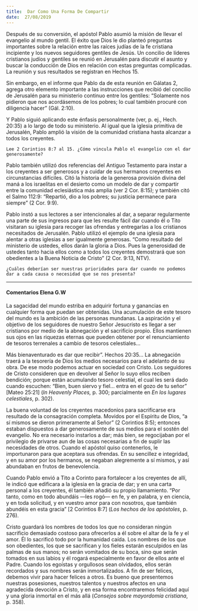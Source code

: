 ```yaml
---
title:  Dar Como Una Forma De Compartir
date:  27/08/2019
---
```


Después de su conversión, el apóstol Pablo asumió la misión de llevar el evangelio al mundo gentil. El éxito que Dios le dio planteó preguntas importantes sobre la relación entre las raíces judías de la fe cristiana incipiente y los nuevos seguidores gentiles de Jesús. Un concilio de líderes cristianos judíos y gentiles se reunió en Jerusalén para discutir el asunto y buscar la conducción de Dios en relación con estas preguntas complicadas. La reunión y sus resultados se registran en Hechos 15.

Sin embargo, en el informe que Pablo da de esta reunión en Gálatas 2, agrega otro elemento importante a las instrucciones que recibió del concilio de Jerusalén para su ministerio continuo entre los gentiles: “Solamente nos pidieron que nos acordásemos de los pobres; lo cual también procuré con diligencia hacer” (Gál. 2:10).

Y Pablo siguió aplicando este énfasis personalmente (ver, p. ej., Hech. 20:35) a lo largo de todo su ministerio. Al igual que la iglesia primitiva de Jerusalén, Pablo amplió la visión de la comunidad cristiana hasta alcanzar a todos los creyentes.

`Lee 2 Corintios 8:7 al 15. ¿Cómo vincula Pablo el evangelio con el dar generosamente?`

Pablo también utilizó dos referencias del Antiguo Testamento para instar a los creyentes a ser generosos y a cuidar de sus hermanos creyentes en circunstancias difíciles. Citó la historia de la generosa provisión divina del maná a los israelitas en el desierto como un modelo de dar y compartir entre la comunidad eclesiástica más amplia (ver 2 Cor. 8:15); y también citó el Salmo 112:9: “Repartió, dio a los pobres; su justicia permanece para siempre” (2 Cor. 9:9).

Pablo instó a sus lectores a ser intencionales al dar, a separar regularmente una parte de sus ingresos para que les resulte fácil dar cuando él o Tito visitaran su iglesia para recoger las ofrendas y entregarlas a los cristianos necesitados de Jerusalén. Pablo utilizó el ejemplo de una iglesia para alentar a otras iglesias a ser igualmente generosas. “Como resultado del ministerio de ustedes, ellos darán la gloria a Dios. Pues la generosidad de ustedes tanto hacia ellos como a todos los creyentes demostrará que son obedientes a la Buena Noticia de Cristo” (2 Cor. 9:13, NTV).

`¿Cuáles deberían ser nuestras prioridades para dar cuando no podemos dar a cada causa o necesidad que se nos presenta?`

---

#### Comentarios Elena G.W

La sagacidad del mundo estriba en adquirir fortuna y ganancias en cualquier forma que puedan ser obtenidas. Una acumulación de este tesoro del mundo es la ambición de las personas mundanas. La aspiración y el objetivo de los seguidores de nuestro Señor Jesucristo es llegar a ser cristianos por medio de la abnegación y el sacrificio propio. Ellos mantienen sus ojos en las riquezas eternas que pueden obtener por el renunciamiento de tesoros terrenales a cambio de tesoros celestiales…

Más bienaventurado es dar que recibir”. Hechos 20:35… La abnegación traerá a la tesorería de Dios los medios necesarios para el adelanto de su obra. De ese modo podemos actuar en sociedad con Cristo. Los seguidores de Cristo consideren que en devolver al Señor lo suyo ellos reciben bendición; porque están acumulando tesoro celestial, el cual les será dado cuando escuchen: “Bien, buen siervo y fiel… entra en el gozo de tu señor” [Mateo 25:21] (_In Heavenly Places,_ p. 300; parcialmente en _En los lugares celestiales_, p. 302).

La buena voluntad de los creyentes macedonios para sacrificarse era resultado de la consagración completa. Movidos por el Espíritu de Dios, “a sí mismos se dieron primeramente al Señor” (2 Corintios 8:5); entonces estaban dispuestos a dar generosamente de sus medios para el sostén del evangelio. No era necesario instarlos a dar; más bien, se regocijaban por el privilegio de privarse aun de las cosas necesarias a fin de suplir las necesidades de otros. Cuando el apóstol quiso contenerlos, le importunaron para que aceptara sus ofrendas. En su sencillez e integridad, y en su amor por los hermanos, se negaban alegremente a sí mismos, y así abundaban en frutos de benevolencia.

Cuando Pablo envió a Tito a Corinto para fortalecer a los creyentes de allí, le indicó que edificara a la iglesia en la gracia de dar; y en una carta personal a los creyentes, él también añadió su propio llamamiento. “Por tanto, como en todo abundáis —les rogó— en fe, y en palabra, y en ciencia, y en toda solicitud, y en vuestro amor para con nosotros, que también abundéis en esta gracia” [2 Corintios 8:7] (_Los hechos de los apóstoles_, p. 276).

Cristo guardará los nombres de todos los que no consideran ningún sacrificio demasiado costoso para ofrecerlos a él sobre el altar de la fe y el amor. Él lo sacrificó todo por la humanidad caída. Los nombres de los que son obedientes, los que se sacrifican y los fieles estarán esculpidos en las palmas de sus manos; no serán vomitados de su boca, sino que serán tomados en sus labios y él rogará especialmente en favor de ellos ante el Padre. Cuando los egoístas y orgullosos sean olvidados, ellos serán recordados y sus nombres serán inmortalizados. A fin de ser felices, debemos vivir para hacer felices a otros. Es bueno que presentemos nuestras posesiones, nuestros talentos y nuestros afectos en una agradecida devoción a Cristo, y en esa forma encontraremos felicidad aquí y una gloria inmortal en el más allá (_Consejos sobre mayordomía cristiana_, p. 358).